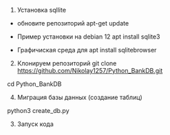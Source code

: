 1. Установка sqllite 

- обновите репозиторий
apt-get update

- Пример установки на debian 12
apt install sqlite3 

- Графичиская среда для 
apt install sqlitebrowser


2. Клонируем репозиторий
git clone https://github.com/Nikolay1257/Python_BankDB.git

cd Python_BankDB

4. Миграция базы данных (создание таблиц)

python3 create_db.py

3. Запуск кода 
